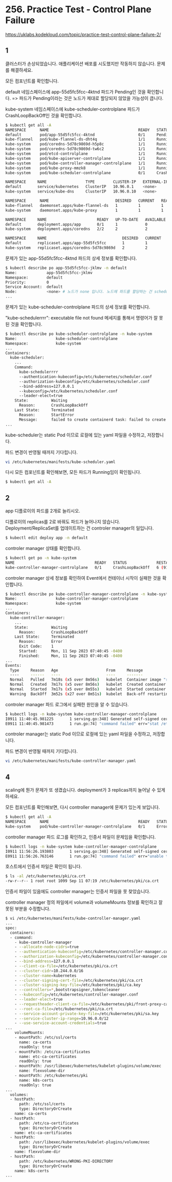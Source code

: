 # 256. Practice Test - Control Plane Failure

https://uklabs.kodekloud.com/topic/practice-test-control-plane-failure-2/

## 1

클러스터가 손상되었습니다. 애플리케이션 배포를 시도했지만 작동하지 않습니다. 문제를 해결하세요.


모든 컴포넌트를 확인합니다.


default 네임스페이스에 app-55d5fc5fcc-4ktnd 파드가 Pending인 것을 확인합니다.
=> 파드가 Pending이라는 것은 노드가 제대로 할당되지 않았을 가능성이 큽니다.


kube-system 네임스페이스에 kube-scheduler-controlplane 파드가 CrashLoopBackOff인 것을 확인합니다.

```sh
$ kubectl get all -A
NAMESPACE      NAME                                       READY   STATUS             RESTARTS      AGE
default        pod/app-55d5fc5fcc-4ktnd                   0/1     Pending            0             72s
kube-flannel   pod/kube-flannel-ds-dht4q                  1/1     Running            0             5m30s
kube-system    pod/coredns-5d78c9869d-h5p8c               1/1     Running            0             5m30s
kube-system    pod/coredns-5d78c9869d-tw6c2               1/1     Running            0             5m30s
kube-system    pod/etcd-controlplane                      1/1     Running            0             5m45s
kube-system    pod/kube-apiserver-controlplane            1/1     Running            0             5m47s
kube-system    pod/kube-controller-manager-controlplane   1/1     Running            0             5m40s
kube-system    pod/kube-proxy-mmzk8                       1/1     Running            0             5m30s
kube-system    pod/kube-scheduler-controlplane            0/1     CrashLoopBackOff   3 (16s ago)   74s

NAMESPACE     NAME                 TYPE        CLUSTER-IP   EXTERNAL-IP   PORT(S)                  AGE
default       service/kubernetes   ClusterIP   10.96.0.1    <none>        443/TCP                  5m46s
kube-system   service/kube-dns     ClusterIP   10.96.0.10   <none>        53/UDP,53/TCP,9153/TCP   5m42s

NAMESPACE      NAME                             DESIRED   CURRENT   READY   UP-TO-DATE   AVAILABLE   NODE SELECTOR            AGE
kube-flannel   daemonset.apps/kube-flannel-ds   1         1         1       1            1           <none>                   5m39s
kube-system    daemonset.apps/kube-proxy        1         1         1       1            1           kubernetes.io/os=linux   5m42s

NAMESPACE     NAME                      READY   UP-TO-DATE   AVAILABLE   AGE
default       deployment.apps/app       0/1     1            0           72s
kube-system   deployment.apps/coredns   2/2     2            2           5m42s

NAMESPACE     NAME                                 DESIRED   CURRENT   READY   AGE
default       replicaset.apps/app-55d5fc5fcc       1         1         0       72s
kube-system   replicaset.apps/coredns-5d78c9869d   2         2         2       5m31s

```

문제가 있는 app-55d5fc5fcc-4ktnd 파드의 상세 정보를 확인합니다.

```sh
$ kubectl describe po app-55d5fc5fcc-jklmv -n default 
Name:             app-55d5fc5fcc-jklmv
Namespace:        default
Priority:         0
Service Account:  default
Node:             <none> # 노드가 none 입니다. 노드에 파드를 할당하는 건 scheduler 일이니까 scheduler가 이상할 겁니다.
...
```

문제가 있는 kube-scheduler-controlplane 파드의 상세 정보를 확인합니다.


"kube-schedulerrrr": executable file not found 메세지를 통해서 명령어가 잘 못 된 것을 확인합니다.

```sh
$ kubectl describe po kube-scheduler-controlplane -n kube-system
Name:                 kube-scheduler-controlplane
Namespace:            kube-system
...
Containers:
  kube-scheduler:
    ...
    Command:
      kube-schedulerrrr
      --authentication-kubeconfig=/etc/kubernetes/scheduler.conf
      --authorization-kubeconfig=/etc/kubernetes/scheduler.conf
      --bind-address=127.0.0.1
      --kubeconfig=/etc/kubernetes/scheduler.conf
      --leader-elect=true
    State:          Waiting
      Reason:       CrashLoopBackOff
    Last State:     Terminated
      Reason:       StartError
      Message:      failed to create containerd task: failed to create shim task: OCI runtime create failed: runc create failed: unable to start container process: exec: "kube-schedulerrrr": executable file not found in $PATH: unknown
...
```

kube-scheduler는 static Pod 이므로 로컬에 있는 yaml 파일을 수정하고, 저장합니다.


파드 변경이 반영될 때까지 기다립니다.

```sh
vi /etc/kubernetes/manifests/kube-scheduler.yaml
```

다시 모든 컴포넌트를 확인해보면, 모든 파드가 Running임이 확인됩니다.

```sh
$ kubectl get all -A
```

## 2

app 디플로이의 파드를 2개로 늘리시오.


디플로이의 replicas를 2로 바꿔도 파드가 늘어나지 않습니다.
Deployment/ReplicaSet를 업데이트하는 건 controler manager의 일입니다.

```sh
$ kubectl edit deploy app -n default
```

controler manager 상태를 확인합니다.

```sh
$ kubectl get po -n kube-system
NAME                                   READY   STATUS             RESTARTS      AGE
kube-controller-manager-controlplane   0/1     CrashLoopBackOff   6 (91s ago)   7m25s
```

controler manager 상세 정보를 확인하여 Event에서 컨테이너 시작이 실패한 것을 확인합니다.

```sh
$ kubectl describe po kube-controller-manager-controlplane -n kube-system 
Name:                 kube-controller-manager-controlplane
Namespace:            kube-system
...
Containers:
  kube-controller-manager:
    ...
    State:          Waiting
      Reason:       CrashLoopBackOff
    Last State:     Terminated
      Reason:       Error
      Exit Code:    1
      Started:      Mon, 11 Sep 2023 07:40:45 -0400
      Finished:     Mon, 11 Sep 2023 07:40:45 -0400
...
Events:
  Type     Reason   Age                     From     Message
  ----     ------   ----                    ----     -------
  Normal   Pulled   7m18s (x5 over 8m56s)   kubelet  Container image "registry.k8s.io/kube-controller-manager:v1.27.0" already present on machine
  Normal   Created  7m17s (x5 over 8m56s)   kubelet  Created container kube-controller-manager
  Normal   Started  7m17s (x5 over 8m55s)   kubelet  Started container kube-controller-manager
  Warning  BackOff  3m52s (x27 over 8m51s)  kubelet  Back-off restarting failed container kube-controller-manager in pod kube-controller-manager-controlplane_kube-system(f3953fa63b68c6342d63526577111c32)
```

controler manager 파드 로그에서 실패한 원인을 알 수 있습니다.

```sh
$ kubectl logs -n kube-system kube-controller-manager-controlplane 
I0911 11:40:45.981225       1 serving.go:348] Generated self-signed cert in-memory
E0911 11:40:45.981473       1 run.go:74] "command failed" err="stat /etc/kubernetes/controller-manager-XXXX.conf: no such file or directory"
```

controler manager는 static Pod 이므로 로컬에 있는 yaml 파일을 수정하고, 저장합니다.


파드 변경이 반영될 때까지 기다립니다.

```sh
vi /etc/kubernetes/manifests/kube-controller-manager.yaml
```

## 4

scaling에 뭔가 문제가 또 생겼습니다. deployment가 3 replicas까지 늘어날 수 있게 하세요.


모든 컴포넌트를 확인해보면, 다시 controller manager에 문제가 있는게 보입니다.

```sh
$ kubectl get all -A
NAMESPACE      NAME                                       READY   STATUS    RESTARTS      AGE
kube-system    pod/kube-controller-manager-controlplane   0/1     Error     2 (23s ago)   29s
```

controller manager 파드 로그를 확인하고, 인증서 파일이 문제임을 확인합니다.

```sh
$ kubectl logs -n kube-system kube-controller-manager-controlplane 
I0911 11:56:26.193803       1 serving.go:348] Generated self-signed cert in-memory
E0911 11:56:26.763146       1 run.go:74] "command failed" err="unable to load client CA provider: open /etc/kubernetes/pki/ca.crt: no such file or directory"
```

호스트에서 인증서 파일은 확인이 됩니다.

```sh
$ ls -al /etc/kubernetes/pki/ca.crt
-rw-r--r-- 1 root root 1099 Sep 11 07:19 /etc/kubernetes/pki/ca.crt
```

인증서 파일이 있음에도 controller manager는 인증서 파일을 못 찾았습니다.


controller manager 정의 파일에서 volume과 volumeMounts 정보를 확인하고 잘 못된 부분을 수정합니다.

```sh
$ vi /etc/kubernetes/manifests/kube-controller-manager.yaml
...
spec:
  containers:
  - command:
    - kube-controller-manager
    - --allocate-node-cidrs=true
    - --authentication-kubeconfig=/etc/kubernetes/controller-manager.conf
    - --authorization-kubeconfig=/etc/kubernetes/controller-manager.conf
    - --bind-address=127.0.0.1
    - --client-ca-file=/etc/kubernetes/pki/ca.crt
    - --cluster-cidr=10.244.0.0/16
    - --cluster-name=kubernetes
    - --cluster-signing-cert-file=/etc/kubernetes/pki/ca.crt
    - --cluster-signing-key-file=/etc/kubernetes/pki/ca.key
    - --controllers=*,bootstrapsigner,tokencleaner
    - --kubeconfig=/etc/kubernetes/controller-manager.conf
    - --leader-elect=true
    - --requestheader-client-ca-file=/etc/kubernetes/pki/front-proxy-ca.crt
    - --root-ca-file=/etc/kubernetes/pki/ca.crt
    - --service-account-private-key-file=/etc/kubernetes/pki/sa.key
    - --service-cluster-ip-range=10.96.0.0/12
    - --use-service-account-credentials=true
...
    volumeMounts:
    - mountPath: /etc/ssl/certs
      name: ca-certs
      readOnly: true
    - mountPath: /etc/ca-certificates
      name: etc-ca-certificates
      readOnly: true
    - mountPath: /usr/libexec/kubernetes/kubelet-plugins/volume/exec
      name: flexvolume-dir
    - mountPath: /etc/kubernetes/pki
      name: k8s-certs
      readOnly: true
...
  volumes:
  - hostPath:
      path: /etc/ssl/certs
      type: DirectoryOrCreate
    name: ca-certs
  - hostPath:
      path: /etc/ca-certificates
      type: DirectoryOrCreate
    name: etc-ca-certificates
  - hostPath:
      path: /usr/libexec/kubernetes/kubelet-plugins/volume/exec
      type: DirectoryOrCreate
    name: flexvolume-dir
  - hostPath:
      path: /etc/kubernetes/WRONG-PKI-DIRECTORY
      type: DirectoryOrCreate
    name: k8s-certs
...
```
